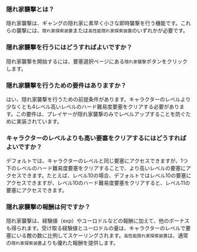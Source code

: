 ### 隠れ家襲撃とは？

隠れ家襲撃は、ギャングの隠れ家に素早く小さな即時襲撃を行う機能です。これらの襲撃には、`隠れ家探索装置`または`高性能隠れ家探索装置`のいずれかが必要です。

### 隠れ家襲撃を行うにはどうすればよいですか？

隠れ家襲撃を開始するには、要塞選択ページにある`隠れ家襲撃`ボタンをクリックします。

### 隠れ家襲撃を行うための要件はありますか？

はい、隠れ家襲撃を行うための前提条件があります。キャラクターのレベルより少なくとも4レベル高いレベルのハード難易度要塞をクリアする必要があります。この要件は、プレイヤーが隠れ家襲撃のみでレベルアップすることを防ぐために実装されています。

### キャラクターのレベルよりも高い要塞をクリアするにはどうすればよいですか？

デフォルトでは、キャラクターのレベルと同じ要塞にアクセスできますが、1つ下のレベルのハード難易度要塞をクリアすることで、より高いレベルの要塞にアクセスできます。たとえば、レベル10の場合、デフォルトではレベル10の要塞にアクセスできますが、レベル10のハード難易度要塞をクリアすると、レベル11の要塞にアクセスできます。

### 隠れ家襲撃の報酬は何ですか？

隠れ家襲撃は、経験値（exp）やユーロドルなどの報酬に加えて、他のボーナスも得られます。受け取る経験値とユーロドルの量は、キャラクターのレベルで要塞にいる敵の数に比例してスケーリングされます。`高性能隠れ家探索装置`は、通常の`隠れ家探索装置`よりも優れた報酬を提供します。
